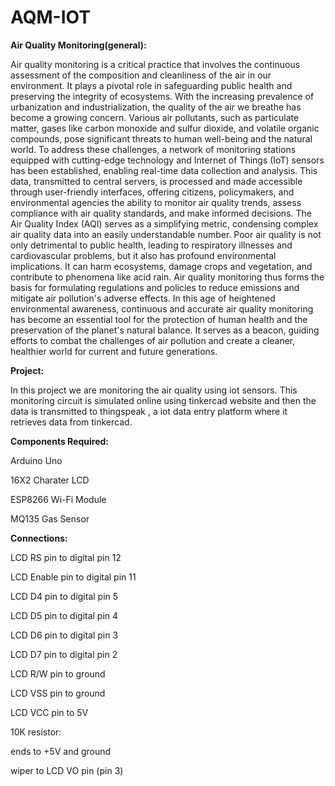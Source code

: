 # AQM-IOT
**Air Quality Monitoring(general):**

Air quality monitoring is a critical practice that involves the continuous assessment of the composition and cleanliness of the air in our environment. It plays a pivotal role in safeguarding public health and preserving the integrity of ecosystems. With the increasing prevalence of urbanization and industrialization, the quality of the air we breathe has become a growing concern.
Various air pollutants, such as particulate matter, gases like carbon monoxide and sulfur dioxide, and volatile organic compounds, pose significant threats to human well-being and the natural world. To address these challenges, a network of monitoring stations equipped with cutting-edge technology and Internet of Things (IoT) sensors has been established, enabling real-time data collection and analysis.
This data, transmitted to central servers, is processed and made accessible through user-friendly interfaces, offering citizens, policymakers, and environmental agencies the ability to monitor air quality trends, assess compliance with air quality standards, and make informed decisions. The Air Quality Index (AQI) serves as a simplifying metric, condensing complex air quality data into an easily understandable number.
Poor air quality is not only detrimental to public health, leading to respiratory illnesses and cardiovascular problems, but it also has profound environmental implications. It can harm ecosystems, damage crops and vegetation, and contribute to phenomena like acid rain. Air quality monitoring thus forms the basis for formulating regulations and policies to reduce emissions and mitigate air pollution's adverse effects. 
In this age of heightened environmental awareness, continuous and accurate air quality monitoring has become an essential tool for the protection of human health and the preservation of the planet's natural balance.
It serves as a beacon, guiding efforts to combat the challenges of air pollution and create a cleaner, healthier world for current and future generations.



**Project:**

In this project we are monitoring the air quality using iot sensors. This monitoring circuit is simulated online using tinkercad website and then the data is transmitted to thingspeak , a iot data entry platform where it retrieves data from tinkercad. 


**Components Required:**


Arduino Uno 

16X2 Charater LCD

ESP8266 Wi-Fi Module

MQ135 Gas Sensor


**Connections:**


LCD RS pin to digital pin 12

LCD Enable pin to digital pin 11

LCD D4 pin to digital pin 5

LCD D5 pin to digital pin 4

LCD D6 pin to digital pin 3

LCD D7 pin to digital pin 2

LCD R/W pin to ground

LCD VSS pin to ground

LCD VCC pin to 5V

10K resistor:

ends to +5V and ground

wiper to LCD VO pin (pin 3)

